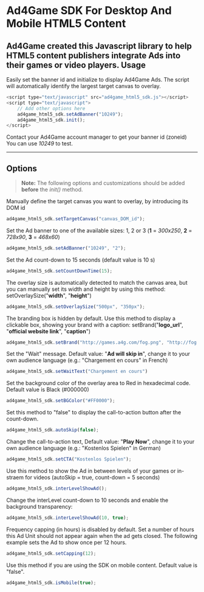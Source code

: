 Ad4Game SDK For Desktop And Mobile HTML5 Content
=
Ad4Game created this Javascript library to help HTML5 content publishers integrate Ads into their games or video players.
Usage
-
Easily set the banner id and initialize to display Ad4Game Ads. The script will automatically identify the largest target canvas to overlay.
```javascript
<script type="text/javascript" src="ad4game_html5_sdk.js"></script>
<script type="text/javascript">
	// Add other options here
	ad4game_html5_sdk.setAdBanner("10249");
	ad4game_html5_sdk.init();
</script>
```
Contact your Ad4Game account manager to get your banner id (zoneid)
You can use *10249* to test.


----------


Options
-
> **Note:**
The following options and customizations should be added **before** the *init()* method.

Manually define the target canvas you want to overlay, by introducing its DOM id
```javascript
ad4game_html5_sdk.setTargetCanvas("canvas_DOM_id");
```
Set the Ad banner to one of the available sizes: 1, 2 or 3 (**1** = *300x250*, **2** = *728x90*, **3** = *468x60*)
```javascript
ad4game_html5_sdk.setAdBanner("10249", "2");
```
Set the Ad count-down to 15 seconds (default value is 10 s)
```javascript
ad4game_html5_sdk.setCountDownTime(15);
```
The overlay size is automatically detected to match the canvas area, but you can manually set its width and height by using this method: setOverlaySize("**width**", "**height**")
```javascript
ad4game_html5_sdk.setOverlaySize("500px", "350px");
```
The branding box is hidden by default. Use this method to display a clickable box, showing your brand with a caption: setBrand("**logo_url**", "**official website link**", "**caption**")
```javascript
ad4game_html5_sdk.setBrand("http://games.a4g.com/fog.png", "http://fog.com", "Find more games on FOG.com");
```
Set the "Wait" message. Default value: "**Ad will skip in**", change it to your own audience language (e.g.: "Chargement en cours" in French)
```javascript
ad4game_html5_sdk.setWaitText("Chargement en cours")
```
Set the background color of the overlay area to Red in hexadecimal code. Default value is Black (#000000)
```javascript
ad4game_html5_sdk.setBGColor("#FF0000");
```
Set this method to "false" to display the call-to-action button after the count-down.
```javascript
ad4game_html5_sdk.autoSkip(false);
```
Change the call-to-action text, Default value: "**Play Now**", change it to your own audience language (e.g.: "Kostenlos Spielen" in German)
```javascript
ad4game_html5_sdk.setCTA("Kostenlos Spielen");
```
Use this method to show the Ad in between levels of your games or in-straem for videos (autoSkip = true, count-down = 5 seconds)
```javascript
ad4game_html5_sdk.interLevelShowAd();
```
Change the interLevel count-down to 10 seconds and enable the background transparency:
```javascript
ad4game_html5_sdk.interLevelShowAd(10, true);
```
Frequency capping (in hours) is disabled by default.
Set a number of hours this Ad Unit should not appear again when the ad gets closed.
The following example sets the Ad to show once per 12 hours.
```javascript
ad4game_html5_sdk.setCapping(12);
```
Use this method if you are using the SDK on mobile content. Default value is "false".
```javascript
ad4game_html5_sdk.isMobile(true);
```
